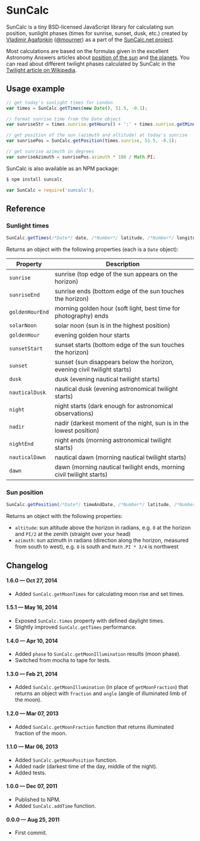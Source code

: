 
SunCalc
=======

SunCalc is a tiny BSD-licensed JavaScript library for calculating sun position,
sunlight phases (times for sunrise, sunset, dusk, etc.)
created by [Vladimir Agafonkin](http://agafonkin.com/en) ([@mourner](https://github.com/mourner))
as a part of the [SunCalc.net project](http://suncalc.net).

Most calculations are based on the formulas given in the excellent Astronomy Answers articles
about [position of the sun](http://aa.quae.nl/en/reken/zonpositie.html)
and [the planets](http://aa.quae.nl/en/reken/hemelpositie.html).
You can read about different twilight phases calculated by SunCalc
in the [Twilight article on Wikipedia](http://en.wikipedia.org/wiki/Twilight).


## Usage example

```javascript
// get today's sunlight times for London
var times = SunCalc.getTimes(new Date(), 51.5, -0.1);

// format sunrise time from the Date object
var sunriseStr = times.sunrise.getHours() + ':' + times.sunrise.getMinutes();

// get position of the sun (azimuth and altitude) at today's sunrise
var sunrisePos = SunCalc.getPosition(times.sunrise, 51.5, -0.1);

// get sunrise azimuth in degrees
var sunriseAzimuth = sunrisePos.azimuth * 180 / Math.PI;
```

SunCalc is also available as an NPM package:

```bash
$ npm install suncalc
```

```js
var SunCalc = require('suncalc');
```


## Reference

### Sunlight times

```javascript
SunCalc.getTimes(/*Date*/ date, /*Number*/ latitude, /*Number*/ longitude)
```

Returns an object with the following properties (each is a `Date` object):

| Property        | Description                                                              |
| --------------- | ------------------------------------------------------------------------ |
| `sunrise`       | sunrise (top edge of the sun appears on the horizon)                     |
| `sunriseEnd`    | sunrise ends (bottom edge of the sun touches the horizon)                |
| `goldenHourEnd` | morning golden hour (soft light, best time for photography) ends         |
| `solarNoon`     | solar noon (sun is in the highest position)                              |
| `goldenHour`    | evening golden hour starts                                               |
| `sunsetStart`   | sunset starts (bottom edge of the sun touches the horizon)               |
| `sunset`        | sunset (sun disappears below the horizon, evening civil twilight starts) |
| `dusk`          | dusk (evening nautical twilight starts)                                  |
| `nauticalDusk`  | nautical dusk (evening astronomical twilight starts)                     |
| `night`         | night starts (dark enough for astronomical observations)                 |
| `nadir`         | nadir (darkest moment of the night, sun is in the lowest position)       |
| `nightEnd`      | night ends (morning astronomical twilight starts)                        |
| `nauticalDawn`  | nautical dawn (morning nautical twilight starts)                         |
| `dawn`          | dawn (morning nautical twilight ends, morning civil twilight starts)     |


### Sun position

```javascript
SunCalc.getPosition(/*Date*/ timeAndDate, /*Number*/ latitude, /*Number*/ longitude)
```

Returns an object with the following properties:

 * `altitude`: sun altitude above the horizon in radians,
 e.g. `0` at the horizon and `PI/2` at the zenith (straight over your head)
 * `azimuth`: sun azimuth in radians (direction along the horizon, measured from south to west),
 e.g. `0` is south and `Math.PI * 3/4` is northwest

## Changelog

#### 1.6.0 &mdash; Oct 27, 2014

- Added `SunCalc.getMoonTimes` for calculating moon rise and set times.

#### 1.5.1 &mdash; May 16, 2014

- Exposed `SunCalc.times` property with defined daylight times.
- Slightly improved `SunCalc.getTimes` performance.

#### 1.4.0 &mdash; Apr 10, 2014

- Added `phase` to `SunCalc.getMoonIllumination` results (moon phase).
- Switched from mocha to tape for tests.

#### 1.3.0 &mdash; Feb 21, 2014

- Added `SunCalc.getMoonIllumination` (in place of `getMoonFraction`) that returns an object with `fraction` and `angle`
(angle of illuminated limb of the moon).

#### 1.2.0 &mdash; Mar 07, 2013

- Added `SunCalc.getMoonFraction` function that returns illuminated fraction of the moon.

#### 1.1.0 &mdash; Mar 06, 2013

- Added `SunCalc.getMoonPosition` function.
- Added nadir (darkest time of the day, middle of the night).
- Added tests.

#### 1.0.0 &mdash; Dec 07, 2011

- Published to NPM.
- Added `SunCalc.addTime` function.

#### 0.0.0 &mdash; Aug 25, 2011

- First commit.
